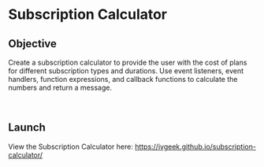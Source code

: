 # Subscription Calculator

## Objective
Create a subscription calculator to provide the user with the cost of plans for different subscription types and durations. Use event listeners, event handlers, function expressions, and callback functions to calculate the numbers and return a message.

<br/>


## Launch

View the Subscription Calculator here: https://ivgeek.github.io/subscription-calculator/

